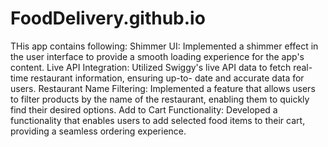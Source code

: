 # FoodDelivery.github.io
THis app contains following:
Shimmer UI: Implemented a shimmer effect in the user interface to provide a smooth loading experience for
the app's content.
Live API Integration: Utilized Swiggy's live API data to fetch real-time restaurant information, ensuring up-to- date and accurate data for users.
Restaurant Name Filtering: Implemented a feature that allows users to filter products by the name of the restaurant, enabling them to quickly find their desired options.
Add to Cart Functionality: Developed a functionality that enables users to add selected food items to their cart, providing a seamless ordering experience.
